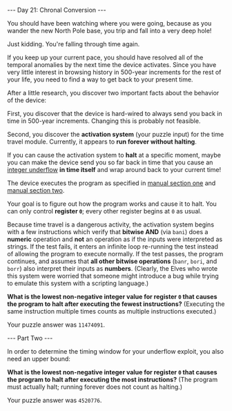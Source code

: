 --- Day 21: Chronal Conversion ---

You should have been watching where you were going, because as you wander the
new North Pole base, you trip and fall into a very deep hole!

Just kidding. You're falling through time again.

If you keep up your current pace, you should have resolved all of the temporal
anomalies by the next time the device activates. Since you have very little
interest in browsing history in 500-year increments for the rest of your life,
you need to find a way to get back to your present time.

After a little research, you discover two important facts about the behavior of
the device:

First, you discover that the device is hard-wired to always send you back in
time in 500-year increments. Changing this is probably not feasible.

Second, you discover the **activation system** (your puzzle input) for the time
travel module. Currently, it appears to **run forever without halting**.

If you can cause the activation system to **halt** at a specific moment, maybe
you can make the device send you so far back in time that you cause an [integer
underflow](https://cwe.mitre.org/data/definitions/191.html) **in time itself**
and wrap around back to your current time!

The device executes the program as specified in [manual section
one](https://adventofcode.com/2018/day/16) and [manual section
two](https://adventofcode.com/2018/day/19).

Your goal is to figure out how the program works and cause it to halt. You can
only control **register `0`**; every other register begins at `0` as usual.

Because time travel is a dangerous activity, the activation system begins with
a few instructions which verify that **bitwise AND** (via `bani`) does
a **numeric** operation and **not** an operation as if the inputs were
interpreted as strings. If the test fails, it enters an infinite loop
re-running the test instead of allowing the program to execute normally. If the
test passes, the program continues, and assumes that **all other bitwise
operations** (`banr`, `bori`, and `borr`) also interpret their inputs as
**numbers**. (Clearly, the Elves who wrote this system were worried that
someone might introduce a bug while trying to emulate this system with
a scripting language.)

**What is the lowest non-negative integer value for register `0` that causes
the program to halt after executing the fewest instructions?** (Executing the
same instruction multiple times counts as multiple instructions executed.)

Your puzzle answer was `11474091`.

--- Part Two ---

In order to determine the timing window for your underflow exploit, you also
need an upper bound:

**What is the lowest non-negative integer value for register `0` that causes
the program to halt after executing the most instructions?** (The program must
actually halt; running forever does not count as halting.)

Your puzzle answer was `4520776`.
